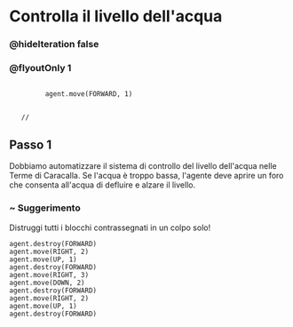 # Controlla il livello dell'acqua
### @hideIteration false 
### @flyoutOnly 1


``` ghost
    
         agent.move(FORWARD, 1)
     
```
```template
   //     
```


## Passo 1

Dobbiamo automatizzare il sistema di controllo del livello dell'acqua nelle Terme di Caracalla. Se l'acqua è troppo bassa, l'agente deve aprire un foro che consenta all'acqua di defluire e alzare il livello.

### ~ Suggerimento
Distruggi tutti i blocchi contrassegnati in un colpo solo!

```  blocks
agent.destroy(FORWARD)
agent.move(RIGHT, 2)
agent.move(UP, 1)
agent.destroy(FORWARD)
agent.move(RIGHT, 3)
agent.move(DOWN, 2)
agent.destroy(FORWARD)
agent.move(RIGHT, 2)
agent.move(UP, 1)
agent.destroy(FORWARD)

```

